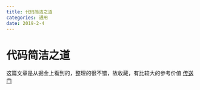 ```yaml
---
title: 代码简洁之道
categories: 通用
date: 2019-2-4
---
```

# 代码简洁之道

这篇文章是从掘金上看到的，整理的很不错，故收藏，有比较大的参考价值
[传送门](https://juejin.im/post/5c24b7a851882509a76875e8)
